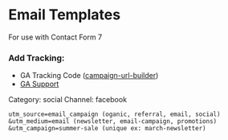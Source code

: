 # Email Templates
For use with Contact Form 7

### Add Tracking:

- GA Tracking Code ([campaign-url-builder](https://ga-dev-tools.appspot.com/campaign-url-builder/))
- [GA Support](https://support.google.com/analytics/answer/1033863)

Category: social
Channel: facebook

```
utm_source=email_campaign (oganic, referral, email, social)
&utm_medium=email (newsletter, email-campaign, promotions)
&utm_campaign=summer-sale (unique ex: march-newsletter)
```

